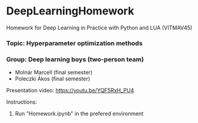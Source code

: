 # DeepLearningHomework
Homework for Deep Learning in Practice with Python and LUA (VITMAV45)

### Topic: Hyperparameter optimization methods


### Group: Deep learning boys (two-person team)

*   Molnár Marcell (final semester)
*   Poleczki Ákos (final semester)

Presentation video: https://youtu.be/YQF5RxH_PU4

Instructions:

1. Run "Homework.ipynb" in the prefered environment
